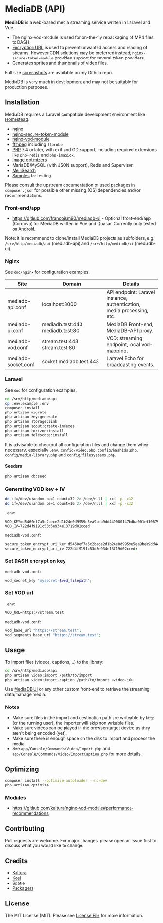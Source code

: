 # MediaDB (API)

**MediaDB** is a web-based media streaming service written in Laravel and Vue.

- The [nginx-vod-module](https://github.com/kaltura/nginx-vod-module) is used for on-the-fly repackaging of MP4 files to DASH.
- [Encryption URL](https://github.com/kaltura/nginx-secure-token-module) is used to prevent unwanted access and reading of streams. However CDN solutions may be preferred instead, `nginx-secure-token-module` provides support for several token providers.
- Generates sprites and thumbnails of video files.

Full size [screenshots](https://github.com/francoism90/.github/tree/master/screens/mediadb) are available on my Github repo.

MediaDB is very much in development and may not be suitable for production purposes.

## Installation

MediaDB requires a Laravel compatible development environment like [Homestead](https://laravel.com/docs/8.x/homestead).

- [nginx](https://nginx.org)
- [nginx-secure-token-module](https://github.com/kaltura/nginx-secure-token-module)
- [nginx-vod-module](https://github.com/kaltura/nginx-vod-module)
- [ffmpeg](https://www.ffmpeg.org/) including `ffprobe`
- [PHP](https://php.net/) 7.4 or later, with exif and GD support, including required extensions like `php-redis` and `php-imagick`.
- [Image optimizers](https://docs.spatie.be/laravel-medialibrary/v9/converting-images/optimizing-converted-images/)
- MariaDB/MySQL (with JSON support), Redis and Supervisor.
- [MeiliSearch](https://www.meilisearch.com/)
- [Samples](https://gist.github.com/jsturgis/3b19447b304616f18657) for testing.

Please consult the upstream documentation of used packages in `composer.json` for possible other missing (OS) dependencies and/or recommendations.

### Front-end/app

- <https://github.com/francoism90/mediadb-ui> - Optional front-end/app (Cordova) for MediaDB written in Vue and Quasar. Currently only tested on Android.

Note: it is recommend to clone/install MediaDB projects as subfolders, e.g. `/srv/http/mediadb/api` (mediadb-api) and `/srv/http/mediadb/ui` (mediadb-ui).

### Nginx

See `doc/nginx` for configuration examples.

| Site | Domain | Details |
| - | - | - |
| mediadb-api.conf | localhost:3000 | API endpoint: Laravel instance, authentication, media processing, etc. |
| mediadb-ui.conf | mediadb.test:443 mediadb.test:80 | MediaDB Front-end, MediaDB-API proxy. |
| mediadb-vod.conf | stream.test:443 stream.test:80 | VOD: streaming endpoint, local vod-mapping. |
| mediadb-socket.conf | socket.mediadb.test:443 | Laravel Echo for broadcasting events. |

### Laravel

See `doc` for configuration examples.

```bash
cd /srv/http/mediadb/api
cp .env.example .env
composer install
php artisan migrate
php artisan key:generate
php artisan storage:link
php artisan scout:create-indexes
php artisan horizon:install
php artisan telescope:install
```

It is advisable to checkout all configuration files and change them when necessary, especially `.env`, `config/video.php`, `config/hashids.php`, `config/media-library.php` and `config/filesystems.php`.

#### Seeders

```bash
php artisan db:seed
```

### Generating VOD key + IV

```bash
dd if=/dev/urandom bs=1 count=32 2> /dev/null | xxd -p -c32
dd if=/dev/urandom bs=1 count=16 2> /dev/null | xxd -p -c32
```

`.env`:

```env
VOD_KEY=d5460ef7a5c2bece2d1b24e0d9959e5ea9beb9dd449080147bdba001e9106793
VOD_IV=722d4f9191c53d5e934e13719d02cced
```

`mediadb-vod.conf`:

```bash
secure_token_encrypt_uri_key d5460ef7a5c2bece2d1b24e0d9959e5ea9beb9dd449080147bdba001e9106793;
secure_token_encrypt_uri_iv 722d4f9191c53d5e934e13719d02cced;
```

### Set DASH encryption key

`mediadb-vod.conf`:

```bash
vod_secret_key "mysecret-$vod_filepath";
```

### Set VOD url

`.env`:

```env
VOD_URL=https://stream.test
```

`mediadb-vod.conf`:

```bash
vod_base_url "https://stream.test";
vod_segments_base_url "https://stream.test";
```

## Usage

To import files (videos, captions, ..) to the library:

```bash
cd /srv/http/mediadb/api
php artisan video:import /path/to/import
php artisan video:import-caption /path/to/import <video-id>
```

Use [MediaDB UI](https://github.com/francoism90/mediadb-ui) or any other custom front-end to retrieve the streaming data/manage media.

### Notes

- Make sure files in the import and destination path are writeable by `http` (or the running user), the importer will skip non writable files.
- Make sure videos can be played in the browser/target device as they aren't being encoded (yet).
- Make sure there is enough space on the disk to import and process the media.
- See `app/Console/Commands/Video/Import.php` and `app/Console/Commands/Video/ImportCaption.php` for more details.

## Optimizing

```bash
composer install --optimize-autoloader --no-dev
php artisan optimize
```

### Modules

- <https://github.com/kaltura/nginx-vod-module#performance-recommendations>

## Contributing

Pull requests are welcome. For major changes, please open an issue first to discuss what you would like to change.

## Credits

- [Kaltura](https://github.com/kaltura)
- [Koel](https://github.com/koel)
- [Spatie](https://github.com/spatie)
- [Packagers](composer.json)

## License

The MIT License (MIT). Please see [License File](LICENSE.md) for more information.
